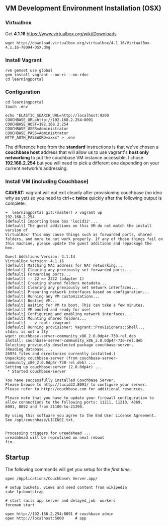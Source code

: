 ## VM Development Environment Installation (OSX)

### Virtualbox

Get **4.1.16** https://www.virtualbox.org/wiki/Downloads

    wget http://download.virtualbox.org/virtualbox/4.1.16/VirtualBox-4.1.16-78094-OSX.dmg


### Install Vagrant

    rvm gemset use global
    gem install vagrant --no-ri --no-rdoc
    cd learningportal

### Configuration

    cd learningportal
    touch .env

    echo "ELASTIC_SEARCH_URL=http://localhost:9200
    COUCHBASE_URL=http://192.168.2.254:8091
    COUCHBASE_HOST=192.168.2.254
    COUCHBASE_USER=Administrator
    COUCHBASE_PASS=Administrator
    HTTP_AUTH_PASSWORD=xxxx" > .env

The difference here from the **standard** instructions is that we've chosen a **couchbase host** address that will allow us to use vagrant's **host only networking** to put the couchbase VM instance accessible. I chose **192.168.2.254** but you will need to pick a different one depending on your current network's addressing.

### Install VM (including Couchbase)

**CAVEAT:** vagrant will not exit cleanly after provisioning couchbase (no idea why as yet) 
so you need to ctrl+c **twice** quickly after the following output is complete.

    ➜  learningportal git:(master) ✗ vagrant up     
    192.168.2.254
    [default] Importing base box 'lucid32'...
    [default] The guest additions on this VM do not match the install version of
    VirtualBox! This may cause things such as forwarded ports, shared
    folders, and more to not work properly. If any of those things fail on
    this machine, please update the guest additions and repackage the
    box.

    Guest Additions Version: 4.1.14
    VirtualBox Version: 4.1.16
    [default] Matching MAC address for NAT networking...
    [default] Clearing any previously set forwarded ports...
    [default] Forwarding ports...
    [default] -- 22 => 2222 (adapter 1)
    [default] Creating shared folders metadata...
    [default] Clearing any previously set network interfaces...
    [default] Preparing network interfaces based on configuration...
    [default] Running any VM customizations...
    [default] Booting VM...
    [default] Waiting for VM to boot. This can take a few minutes.
    [default] VM booted and ready for use!
    [default] Configuring and enabling network interfaces...
    [default] Mounting shared folders...
    [default] -- v-root: /vagrant
    [default] Running provisioner: Vagrant::Provisioners::Shell...
    stdin: is not a tty
    wget: couchbase-server-community_x86_2.0.0dp4r-730-rel.deb
    install: couchbase-server-community_x86_2.0.0dp4r-730-rel.deb
    Selecting previously deselected package couchbase-server.
    (Reading database ... 
    26974 files and directories currently installed.)
    Unpacking couchbase-server (from couchbase-server-community_x86_2.0.0dp4r-730-rel.deb) ...
    Setting up couchbase-server (2.0.0dp4r) ...
     * Started couchbase-server

    You have successfully installed Couchbase Server.
    Please browse to http://lucid32:8091/ to configure your server.
    Please refer to http://couchbase.com for additional resources.

    Please note that you have to update your firewall configuration to
    allow connections to the following ports: 11211, 11210, 4369,
    8091, 8092 and from 21100-to-21299.

    By using this software you agree to the End User License Agreement.
    See /opt/couchbase/LICENSE.txt.


    Processing triggers for ureadahead ...
    ureadahead will be reprofiled on next reboot
    fin.

## Startup

The following commands will get you setup for the *first time*.

    open /Applications/Couchbase\ Server.app/

    # setup buckets, views and seed content from wikipedia
    rake lp:bootstrap

    # start rails app server and delayed_job  workers
    foreman start

    open http://192.168.2.254:8091 # couchbase admin
    open http://localhost:5000     # app